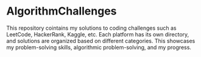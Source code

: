 # AlgorithmChallenges
This repository cointains my solutions to coding challenges such as LeetCode, HackerRank, Kaggle, etc. Each platform has its own directory, and solutions are organized based on different categories. This showcases my problem-solving skills, algorithmic problem-solving, and my progress.
